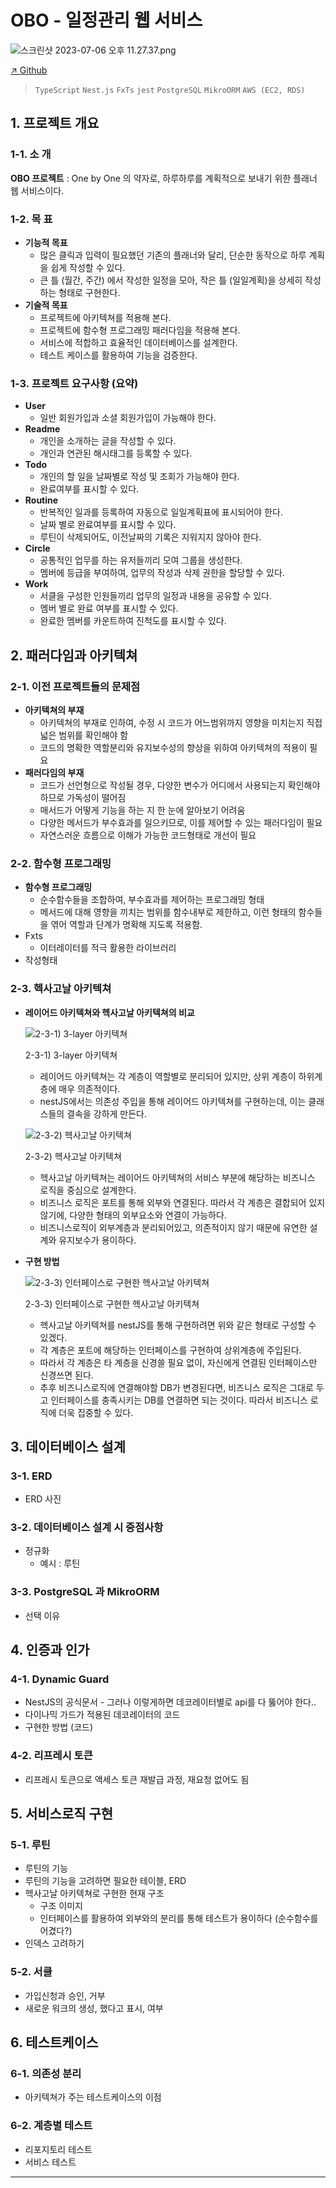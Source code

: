 
# OBO - 일정관리 웹 서비스

![스크린샷 2023-07-06 오후 11.27.37.png](https://s3-us-west-2.amazonaws.com/secure.notion-static.com/b05d7db1-2017-4aff-98b7-f4ec8cc683f2/%E1%84%89%E1%85%B3%E1%84%8F%E1%85%B3%E1%84%85%E1%85%B5%E1%86%AB%E1%84%89%E1%85%A3%E1%86%BA_2023-07-06_%E1%84%8B%E1%85%A9%E1%84%92%E1%85%AE_11.27.37.png)

[↗️ Github](https://github.com/ObO314/ObO-back)

> `TypeScript` `Nest.js` `FxTs`  `jest`  `PostgreSQL` `MikroORM` `AWS (EC2, RDS)`
> 

## 1. 프로젝트 개요

### 1-1. 소   개

**OBO 프로젝트** : One by One 의 약자로, 하루하루를 계획적으로 보내기 위한 플래너 웹 서비스이다.

### 1-2. 목   표

- **기능적 목표**
    - 많은 클릭과 입력이 필요했던 기존의 플래너와 달리, 단순한 동작으로 하루 계획을 쉽게 작성할 수 있다.
    - 큰 틀 (월간, 주간) 에서 작성한 일정을 모아, 작은 틀 (일일계획)을 상세히 작성하는 형태로 구현한다.
- **기술적 목표**
    - 프로젝트에 아키텍쳐를 적용해 본다.
    - 프로젝트에 함수형 프로그래밍 패러다임을 적용해 본다.
    - 서비스에 적합하고 효율적인 데이터베이스를 설계한다.
    - 테스트 케이스를 활용하여 기능을 검증한다.
    

### 1-3. 프로젝트 요구사항 (요약)

- **User**
    - 일반 회원가입과 소셜 회원가입이 가능해야 한다.
- **Readme**
    - 개인을 소개하는 글을 작성할 수 있다.
    - 개인과 연관된 해시태그를 등록할 수 있다.
- **Todo**
    - 개인의 할 일을 날짜별로 작성 및 조회가 가능해야 한다.
    - 완료여부를 표시할 수 있다.
- **Routine**
    - 반복적인 일과를 등록하여 자동으로 일일계획표에 표시되어야 한다.
    - 날짜 별로 완료여부를 표시할 수 있다.
    - 루틴이 삭제되어도, 이전날짜의 기록은 지워지지 않아야 한다.
- **Circle**
    - 공통적인 업무를 하는 유저들끼리 모여 그룹을 생성한다.
    - 멤버에 등급을 부여하여, 업무의 작성과 삭제 권한을 할당할 수 있다.
- **Work**
    - 서클을 구성한 인원들끼리 업무의 일정과 내용을 공유할 수 있다.
    - 멤버 별로 완료 여부를 표시할 수 있다.
    - 완료한 멤버를 카운트하여 진척도를 표시할 수 있다.

## 2. 패러다임과 아키텍쳐

### 2-1. 이전 프로젝트들의 문제점

- **아키텍쳐의 부재**
    - 아키텍쳐의 부재로 인하여, 수정 시 코드가 어느범위까지 영향을 미치는지 직접 넓은 범위를 확인해야 함
    - 코드의 명확한 역할분리와 유지보수성의 향상을 위하여 아키텍쳐의 적용이 필요
- **패러다임의 부재**
    - 코드가 선언형으로 작성될 경우, 다양한 변수가 어디에서 사용되는지 확인해야 하므로 가독성이 떨어짐
    - 매서드가 어떻게 기능을 하는 지 한 눈에 알아보기 어려움
    - 다양한 메서드가 부수효과를 일으키므로, 이를 제어할 수 있는 패러다임이 필요
    - 자연스러운 흐름으로 이해가 가능한 코드형태로 개선이 필요

### 2-2. 함수형 프로그래밍

- **함수형 프로그래밍**
    - 순수함수들을 조합하여, 부수효과를 제어하는 프로그래밍 형태
    - 메서드에 대해 영향을 끼치는 범위를 함수내부로 제한하고, 이런 형태의 함수들을 엮어 역할과 단계가 명확해 지도록 적용함.
- Fxts
    - 이터레이터를 적극 활용한 라이브러리
- 작성형태

### 2-3. 헥사고날 아키텍쳐

- **레이어드 아키텍쳐와 헥사고날 아키텍쳐의 비교**
    
    ![2-3-1) 3-layer 아키텍쳐](https://s3-us-west-2.amazonaws.com/secure.notion-static.com/ff4653ba-c581-4f66-8d39-f92b61b0ab94/%E1%84%89%E1%85%B3%E1%84%8F%E1%85%B3%E1%84%85%E1%85%B5%E1%86%AB%E1%84%89%E1%85%A3%E1%86%BA_2023-07-08_%E1%84%8B%E1%85%A9%E1%84%92%E1%85%AE_7.04.59.png)
    
    2-3-1) 3-layer 아키텍쳐
    
    - 레이어드 아키텍쳐는 각 계층이 역할별로 분리되어 있지만, 상위 계층이 하위계층에 매우 의존적이다.
    - nestJS에서는 의존성 주입을 통해 레이어드 아키텍쳐를 구현하는데, 이는 클래스들의 결속을 강하게 만든다.
    
    ![2-3-2) 헥사고날 아키텍쳐](https://s3-us-west-2.amazonaws.com/secure.notion-static.com/db7ff1f5-abc9-46b5-80d2-1966e9a894b5/%E1%84%89%E1%85%B3%E1%84%8F%E1%85%B3%E1%84%85%E1%85%B5%E1%86%AB%E1%84%89%E1%85%A3%E1%86%BA_2023-07-08_%E1%84%8B%E1%85%A9%E1%84%92%E1%85%AE_6.57.09.png)
    
    2-3-2) 헥사고날 아키텍쳐
    
    - 헥사고날 아키텍쳐는 레이어드 아키텍쳐의 서비스 부분에 해당하는 비즈니스 로직을 중심으로 설계한다.
    - 비즈니스 로직은 포트를 통해 외부와 연결된다. 따라서 각 계층은 결합되어 있지 않기에, 다양한 형태의 외부요소와 연결이 가능하다.
    - 비즈니스로직이 외부계층과 분리되어있고, 의존적이지 않기 때문에 유연한 설계와 유지보수가 용이하다.

- **구현 방법**
    
    ![2-3-3) 인터페이스로 구현한 헥사고날 아키텍쳐](https://s3-us-west-2.amazonaws.com/secure.notion-static.com/6cc7d3cb-5810-4de1-ac98-54672eb2e2f8/%E1%84%89%E1%85%B3%E1%84%8F%E1%85%B3%E1%84%85%E1%85%B5%E1%86%AB%E1%84%89%E1%85%A3%E1%86%BA_2023-07-08_%E1%84%8B%E1%85%A9%E1%84%92%E1%85%AE_6.58.42.png)
    
    2-3-3) 인터페이스로 구현한 헥사고날 아키텍쳐
    
    - 헥사고날 아키텍쳐를 nestJS를 통해 구현하려면 위와 같은 형태로 구성할 수 있겠다.
    - 각 계층은 포트에 해당하는 인터페이스를 구현하여 상위계층에 주입된다.
    - 따라서 각 계층은 타 계층을 신경쓸 필요 없이, 자신에게 연결된 인터페이스만 신경쓰면 된다.
    - 추후 비즈니스로직에 연결해야할 DB가 변경된다면, 비즈니스 로직은 그대로 두고 인터페이스를 충족시키는 DB를 연결하면 되는 것이다. 따라서 비즈니스 로직에 더욱 집중할 수 있다.

## 3. 데이터베이스 설계

### 3-1. ERD

- ERD 사진

### 3-2. 데이터베이스 설계 시 중점사항

- 정규화
    - 예시 : 루틴

### 3-3. PostgreSQL 과 MikroORM

- 선택 이유

## 4. 인증과 인가

### 4-1. Dynamic Guard

- NestJS의 공식문서 - 그러나 이렇게하면 데코레이터별로 api를 다 뚫어야 한다..
- 다이나믹 가드가 적용된 데코레이터의 코드
- 구현한 방법 (코드)

### 4-2. 리프레시 토큰

- 리프레시 토큰으로 액세스 토큰 재발급 과정, 재요청 없어도 됨

## 5. 서비스로직 구현

### 5-1. 루틴

- 루틴의 기능
- 루틴의 기능을 고려하면 필요한 테이블, ERD
- 헥사고날 아키텍쳐로 구현한 현재 구조
    - 구조 이미지
    - 인터페이스를 활용하여 외부와의 분리를 통해 테스트가 용이하다 (순수함수를 어겼다?)
- 인덱스 고려하기

### 5-2. 서클

- 가입신청과 승인, 거부
- 새로운 워크의 생성, 했다고 표시, 여부

## 6.  테스트케이스

### 6-1. 의존성 분리

- 아키텍쳐가 주는 테스트케이스의 이점

### 6-2. 계층별 테스트

- 리포지토리 테스트
- 서비스 테스트

---
